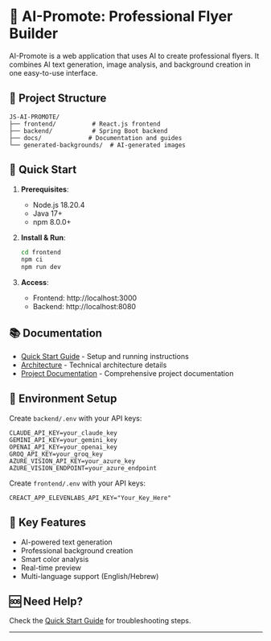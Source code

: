 # 🚀 AI-Promote: Professional Flyer Builder

AI-Promote is a web application that uses AI to create professional flyers. It combines AI text generation, image analysis, and background creation in one easy-to-use interface.

## 📁 Project Structure

```
JS-AI-PROMOTE/
├── frontend/          # React.js frontend
├── backend/           # Spring Boot backend
├── docs/             # Documentation and guides
└── generated-backgrounds/  # AI-generated images
```

## 🚀 Quick Start

1. **Prerequisites**:
   - Node.js 18.20.4
   - Java 17+
   - npm 8.0.0+

2. **Install & Run**:
   ```bash
   cd frontend
   npm ci
   npm run dev
   ```

3. **Access**:
   - Frontend: http://localhost:3000
   - Backend: http://localhost:8080

## 📚 Documentation

- [Quick Start Guide](docs/QUICK-START.md) - Setup and running instructions
- [Architecture](docs/ARCHITECTURE.md) - Technical architecture details
- [Project Documentation](docs/PROJECT_DOCUMENTATION.md) - Comprehensive project documentation

## 🔧 Environment Setup

Create `backend/.env` with your API keys:
```env
CLAUDE_API_KEY=your_claude_key
GEMINI_API_KEY=your_gemini_key
OPENAI_API_KEY=your_openai_key
GROQ_API_KEY=your_groq_key
AZURE_VISION_API_KEY=your_azure_key
AZURE_VISION_ENDPOINT=your_azure_endpoint
```

Create `frontend/.env` with your API keys:
```env
CREACT_APP_ELEVENLABS_API_KEY="Your_Key_Here"
```

## 🎯 Key Features

- AI-powered text generation
- Professional background creation
- Smart color analysis
- Real-time preview
- Multi-language support (English/Hebrew)

## 🆘 Need Help?

Check the [Quick Start Guide](docs/QUICK-START.md) for troubleshooting steps.

---
